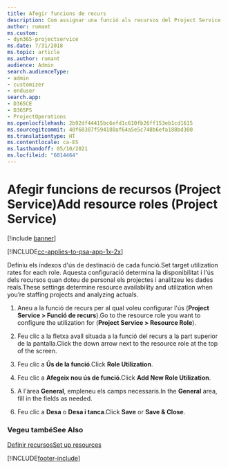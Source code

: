 ```yaml
---
title: Afegir funcions de recurs
description: Com assignar una funció als recursos del Project Service
author: rumant
ms.custom:
- dyn365-projectservice
ms.date: 7/31/2018
ms.topic: article
ms.author: rumant
audience: Admin
search.audienceType:
- admin
- customizer
- enduser
search.app:
- D365CE
- D365PS
- ProjectOperations
ms.openlocfilehash: 2b92df44415bc6efd1c610fb26ff153eb1cd1615
ms.sourcegitcommit: 40f68387f594180af64a5e5c748b6efa188bd300
ms.translationtype: HT
ms.contentlocale: ca-ES
ms.lasthandoff: 05/10/2021
ms.locfileid: "6014464"
---
```

# <a name="add-resource-roles-project-service"></a><span data-ttu-id="fda57-103">Afegir funcions de recursos (Project Service)</span><span class="sxs-lookup"><span data-stu-id="fda57-103">Add resource roles (Project Service)</span></span>

[!include [banner](../includes/psa-now-project-operations.md)]

[!INCLUDE[cc-applies-to-psa-app-1x-2x](../includes/cc-applies-to-psa-app-1x-2x.md)]

<span data-ttu-id="fda57-104">Definiu els índexos d'ús de destinació de cada funció.</span><span class="sxs-lookup"><span data-stu-id="fda57-104">Set target utilization rates for each role.</span></span> <span data-ttu-id="fda57-105">Aquesta configuració determina la disponibilitat i l'ús dels recursos quan doteu de personal els projectes i analitzeu les dades reals.</span><span class="sxs-lookup"><span data-stu-id="fda57-105">These settings determine resource availability and utilization when you’re staffing projects and analyzing actuals.</span></span>  
  
1.  <span data-ttu-id="fda57-106">Aneu a la funció de recurs per al qual voleu configurar l'ús (**Project Service > Funció de recurs**).</span><span class="sxs-lookup"><span data-stu-id="fda57-106">Go to the resource role you want to configure the utilization for (**Project Service > Resource Role**).</span></span>  
  
2.  <span data-ttu-id="fda57-107">Feu clic a la fletxa avall situada a la funció del recurs a la part superior de la pantalla.</span><span class="sxs-lookup"><span data-stu-id="fda57-107">Click the down arrow next to the resource role at the top of the screen.</span></span>  
  
3.  <span data-ttu-id="fda57-108">Feu clic a **Ús de la funció**.</span><span class="sxs-lookup"><span data-stu-id="fda57-108">Click **Role Utilization**.</span></span>  
  
4.  <span data-ttu-id="fda57-109">Feu clic a **Afegeix nou ús de funció**.</span><span class="sxs-lookup"><span data-stu-id="fda57-109">Click **Add New Role Utilization**.</span></span>  
  
5.  <span data-ttu-id="fda57-110">A l'àrea **General**, empleneu els camps necessaris.</span><span class="sxs-lookup"><span data-stu-id="fda57-110">In the **General** area, fill in the fields as needed.</span></span>  
  
6.  <span data-ttu-id="fda57-111">Feu clic a **Desa** o **Desa i tanca**.</span><span class="sxs-lookup"><span data-stu-id="fda57-111">Click **Save** or **Save & Close**.</span></span>  
  
### <a name="see-also"></a><span data-ttu-id="fda57-112">Vegeu també</span><span class="sxs-lookup"><span data-stu-id="fda57-112">See Also</span></span>  
 [<span data-ttu-id="fda57-113">Definir recursos</span><span class="sxs-lookup"><span data-stu-id="fda57-113">Set up resources</span></span>](../psa/set-up-resources.md)


[!INCLUDE[footer-include](../includes/footer-banner.md)]